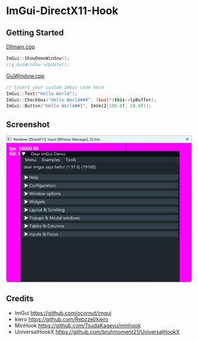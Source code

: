 # ImGui-DirectX11-Hook

## Getting Started
[Dllmain.cpp](https://github.com/WangPeng95997/ImGui-DirectX11-Hook/blob/master/ImGui-DirectX11-Hook/Dllmain.cpp#L223-L224)
```C++
ImGui::ShowDemoWindow();
//g_GuiWindow->Update();
```
[GuiWindow.cpp](https://github.com/WangPeng95997/ImGui-DirectX11-Hook/blob/master/ImGui-DirectX11-Hook/GuiWindow.cpp#L116-L119)
```C++
// Insert your custom ImGui code here
ImGui::Text("Hello World");
ImGui::Checkbox("Hello World##0", (bool*)this->lpBuffer);
ImGui::Button("Hello World##1", ImVec2(100.0f, 20.0f));
```

## Screenshot
![Image](https://github.com/WangPeng95997/ImGui-DirectX11-Hook/blob/master/Screenshot/Image.png)

## Credits
* ImGui   https://github.com/ocornut/imgui
* kiero https://github.com/Rebzzel/kiero
* MinHook https://github.com/TsudaKageyu/minhook
* UniversalHookX https://github.com/bruhmoment21/UniversalHookX